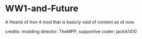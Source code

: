 # WW1-and-Future
A Hearts of Iron 4 mod that is basicly void of content as of now

credits:
          modding director: TheMPP, 
          supportive coder: jackik1410
